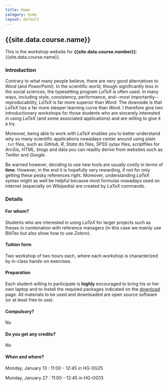```yaml
---
title: Home
category: home
layout: default
---
```


## {{site.data.course.name}}

This is the workshop website for **{{site.data.course.number}}**:
{{site.data.course.name}}.

### Introduction

Contrary to what many people believe, there are very good alternatives to *Word*
(and *PowerPoint*). In the scientific world, though significantly less in the
social sciences, the typesetting program *LaTeX* is often used. In many ways,
including style, consistency, performance, and--most
importantly--reproducability, *LaTeX* is far more superior than *Word*. The
downside is that *LaTeX* has a far more steeper learning curve than *Word*. I
therefore give two introductionary workshops for those students who are
sincerely interested in using *LaTeX* (and some associated applications) and are
willing to give it a try.

Moreover, being able to work with *LaTeX* enables you to better understand why
so many scientific applications nowadays center around using plain `.txt` files,
such as *GitHub*, *R*, *Stata* do files, *SPSS* sytax files, scriptfiles for
*ArcGis*, *HTML*, blogs and data you can readily derive from websites such as
*Twitter* and *Google*.

Be warned however, deciding to use new tools are usually costly in terms of
**time**. However, in the end it is hopefully very rewarding, if not for only
getting these pesky references right. Moreover, understanding *LaTeX* syntax
might as well be helpful because most formulas nowadays used on internet
(especially on Wikipedia) are created by *LaTeX* commands.

### Details

#### For whom?

Students who are interested in using *LaTeX* for larger projects such
as theses in combination with reference managers (in this case we
mainly use BibTex but also show how to use *Zotero*).

#### Tuition form

Two workshop of two hours each, where each workshop is characterized by in-class
hands-on exercises.

#### Preparation

Each student willing to participate is **highly** encouraged to bring his or her
own laptop and to install the required packages indicated on the
[download](./download) page. All materials to be used and downloaded are open
source software (or at least free to use).

#### Compulsory?

No

#### Do you get any credits?

No

#### When and where?

Monday, January 13 : 11:00 - 12:45 in HG-0G25

Monday, January 27 : 11:00 - 12:45 in HG-OG13 
